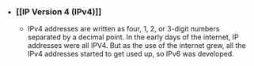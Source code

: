 - ### [[IP Version 4 (IPv4)]]
	- IPv4 addresses are written as four, 1, 2, or 3-digit numbers separated by a decimal point. In the early days of the internet, IP addresses were all IPV4. But as the use of the internet grew, all the IPv4 addresses started to get used up, so IPv6 was developed. 